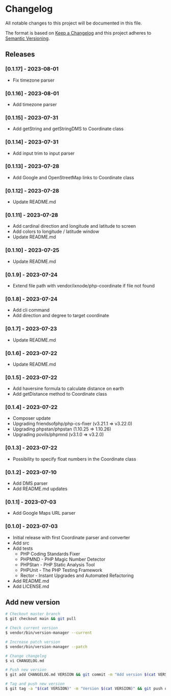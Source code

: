 # Changelog

All notable changes to this project will be documented in this file.

The format is based on [Keep a Changelog](http://keepachangelog.com/en/1.0.0/)
and this project adheres to [Semantic Versioning](http://semver.org/spec/v2.0.0.html).

## Releases

### [0.1.17] - 2023-08-01

* Fix timezone parser

### [0.1.16] - 2023-08-01

* Add timezone parser

### [0.1.15] - 2023-07-31

* Add getString and getStringDMS to Coordinate class

### [0.1.14] - 2023-07-31

* Add input trim to input parser

### [0.1.13] - 2023-07-28

* Add Google and OpenStreetMap links to Coordinate class

### [0.1.12] - 2023-07-28

* Update README.md

### [0.1.11] - 2023-07-28

* Add cardinal direction and longitude and latitude to screen
* Add colors to longitude / latitude window
* Update README.md

### [0.1.10] - 2023-07-25

* Update README.md

### [0.1.9] - 2023-07-24

* Extend file path with vendor/ixnode/php-coordinate if file not found

### [0.1.8] - 2023-07-24

* Add cli command
* Add direction and degree to target coordinate

### [0.1.7] - 2023-07-23

* Update README.md

### [0.1.6] - 2023-07-22

* Update README.md

### [0.1.5] - 2023-07-22

* Add haversine formula to calculate distance on earth
* Add getDistance method to Coordinate class

### [0.1.4] - 2023-07-22

* Composer update
* Upgrading friendsofphp/php-cs-fixer (v3.21.1 => v3.22.0)
* Upgrading phpstan/phpstan (1.10.25 => 1.10.26)
* Upgrading povils/phpmnd (v3.1.0 => v3.2.0)

### [0.1.3] - 2023-07-22

* Possibility to specify float numbers in the Coordinate class

### [0.1.2] - 2023-07-10

* Add DMS parser
* Add README.md updates

### [0.1.1] - 2023-07-03

* Add Google Maps URL parser

### [0.1.0] - 2023-07-03

* Initial release with first Coordinate parser and converter
* Add src
* Add tests
  * PHP Coding Standards Fixer
  * PHPMND - PHP Magic Number Detector
  * PHPStan - PHP Static Analysis Tool
  * PHPUnit - The PHP Testing Framework
  * Rector - Instant Upgrades and Automated Refactoring
* Add README.md
* Add LICENSE.md

## Add new version

```bash
# Checkout master branch
$ git checkout main && git pull

# Check current version
$ vendor/bin/version-manager --current

# Increase patch version
$ vendor/bin/version-manager --patch

# Change changelog
$ vi CHANGELOG.md

# Push new version
$ git add CHANGELOG.md VERSION && git commit -m "Add version $(cat VERSION)" && git push

# Tag and push new version
$ git tag -a "$(cat VERSION)" -m "Version $(cat VERSION)" && git push origin "$(cat VERSION)"
```

